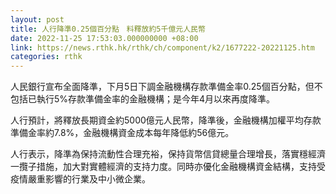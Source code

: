 ```yaml
---
layout: post
title: 人行降準0.25個百分點　料釋放約5千億元人民幣
date: 2022-11-25 17:53:03.000000000 +08:00
link: https://news.rthk.hk/rthk/ch/component/k2/1677222-20221125.htm
categories: rthk
---
```


人民銀行宣布全面降準，下月5日下調金融機構存款準備金率0.25個百分點，但不包括已執行5%存款準備金率的金融機構；是今年4月以來再度降準。

人行預計，將釋放長期資金約5000億元人民幣，降準後，金融機構加權平均存款準備金率約7.8%，金融機構資金成本每年降低約56億元。

人行表示，降準為保持流動性合理充裕，保持貨幣信貸總量合理增長，落實穩經濟一攬子措施，加大對實體經濟的支持力度。同時亦優化金融機構資金結構，支持受疫情嚴重影響的行業及中小微企業。
